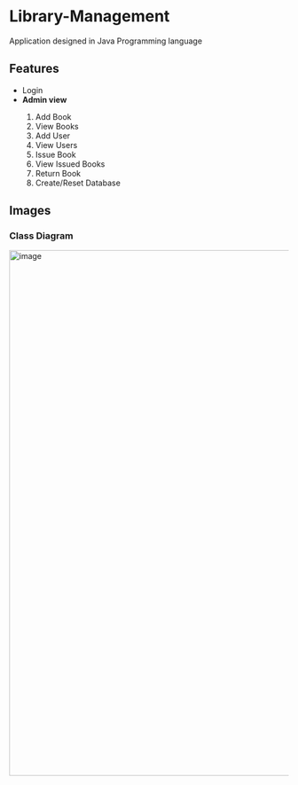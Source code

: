 # Library-Management

Application designed in Java Programming language<br>
## Features
<ul>
  <li>Login</li>
  <li><strong>Admin view</strong></li>
  <ol>
    <li>Add Book</li>
    <li>View Books</li>
    <li>Add User</li>
    <li>View Users</li>
    <li>Issue Book</li>
    <li>View Issued Books</li>
    <li>Return Book</li>
    <li>Create/Reset Database</li>
  </ol>
</ul>

## Images

### Class Diagram
<img width="948" alt="image" src="https://github.com/Zohaib1397/Library-Management/assets/66197508/6ad8de12-ffa0-4cc6-b4a5-09696aeb4ec3">


